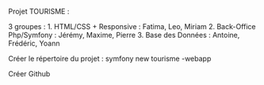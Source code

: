 Projet TOURISME :

3 groupes : 1. HTML/CSS + Responsive :      Fatima, Leo, Miriam
            2. Back-Office Php/Symfony :    Jérémy, Maxime, Pierre
            3. Base des Données :           Antoine, Frédéric, Yoann

Créer le répertoire du projet :
symfony new tourisme -webapp

Créer Github            
